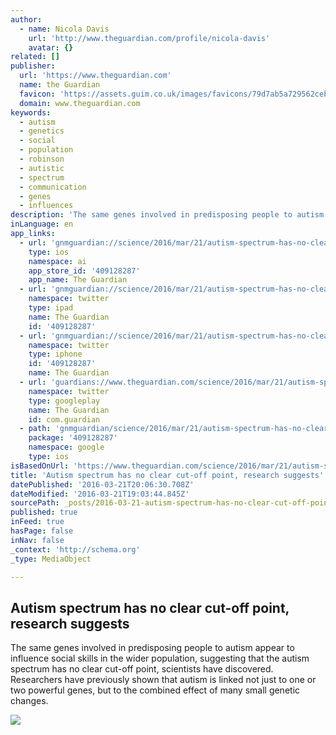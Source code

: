 ```yaml
---
author:
  - name: Nicola Davis
    url: 'http://www.theguardian.com/profile/nicola-davis'
    avatar: {}
related: []
publisher:
  url: 'https://www.theguardian.com'
  name: the Guardian
  favicon: 'https://assets.guim.co.uk/images/favicons/79d7ab5a729562cebca9c6a13c324f0e/32x32.ico'
  domain: www.theguardian.com
keywords:
  - autism
  - genetics
  - social
  - population
  - robinson
  - autistic
  - spectrum
  - communication
  - genes
  - influences
description: 'The same genes involved in predisposing people to autism appear to influence social skills in the wider population, suggesting that the autism spectrum has no clear cut-off point, scientists have discovered. Researchers have previously shown that autism is linked not just to one or two powerful genes, but to the combined effect of many small genetic changes.'
inLanguage: en
app_links:
  - url: 'gnmguardian://science/2016/mar/21/autism-spectrum-has-no-clear-cut-off-point-research-suggests-nature-genetics?contenttype=Article&source=applinks'
    type: ios
    namespace: ai
    app_store_id: '409128287'
    app_name: The Guardian
  - url: 'gnmguardian://science/2016/mar/21/autism-spectrum-has-no-clear-cut-off-point-research-suggests-nature-genetics?contenttype=Article&source=twitter'
    namespace: twitter
    type: ipad
    name: The Guardian
    id: '409128287'
  - url: 'gnmguardian://science/2016/mar/21/autism-spectrum-has-no-clear-cut-off-point-research-suggests-nature-genetics?contenttype=Article&source=twitter'
    namespace: twitter
    type: iphone
    id: '409128287'
    name: The Guardian
  - url: 'guardians://www.theguardian.com/science/2016/mar/21/autism-spectrum-has-no-clear-cut-off-point-research-suggests-nature-genetics'
    namespace: twitter
    type: googleplay
    name: The Guardian
    id: com.guardian
  - path: 'gnmguardian/science/2016/mar/21/autism-spectrum-has-no-clear-cut-off-point-research-suggests-nature-genetics?contenttype=Article&source=google'
    package: '409128287'
    namespace: google
    type: ios
isBasedOnUrl: 'https://www.theguardian.com/science/2016/mar/21/autism-spectrum-has-no-clear-cut-off-point-research-suggests-nature-genetics'
title: 'Autism spectrum has no clear cut-off point, research suggests'
datePublished: '2016-03-21T20:06:30.708Z'
dateModified: '2016-03-21T19:03:44.845Z'
sourcePath: _posts/2016-03-21-autism-spectrum-has-no-clear-cut-off-point-research-suggest.md
published: true
inFeed: true
hasPage: false
inNav: false
_context: 'http://schema.org'
_type: MediaObject

---
```

<article style=""><h1>Autism spectrum has no clear cut-off point, research suggests</h1><p>The same genes involved in predisposing people to autism appear to influence social skills in the wider population, suggesting that the autism spectrum has no clear cut-off point, scientists have discovered. Researchers have previously shown that autism is linked not just to one or two powerful genes, but to the combined effect of many small genetic changes.</p><img src="https://i.guim.co.uk/img/media/a78479c7812f1578bd6c313c12ce953cb9d85843/0_344_5178_3107/master/5178.jpg?w=1200&amp;q=55&amp;auto=format&amp;usm=12&amp;fit=max&amp;s=7128903ed371003c4b6dbf48876268e4" /></article>